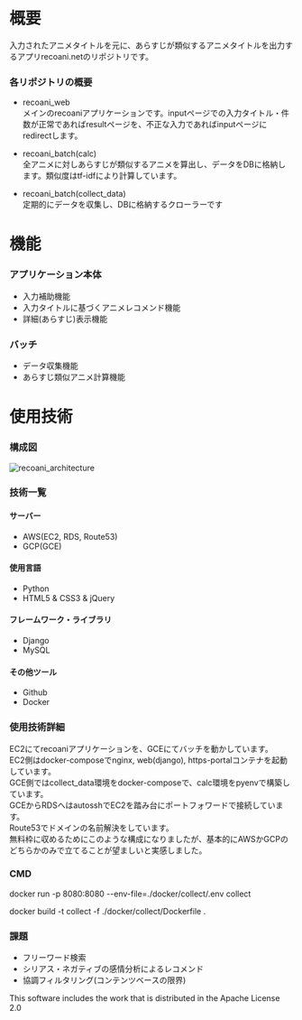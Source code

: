 
# 概要
入力されたアニメタイトルを元に、あらすじが類似するアニメタイトルを出力するアプリrecoani.netのリポジトリです。

### 各リポジトリの概要
- recoani_web
<br>メインのrecoaniアプリケーションです。inputページでの入力タイトル・件数が正常であればresultページを、不正な入力であればinputページにredirectします。

- recoani_batch(calc)
<br>全アニメに対しあらすじが類似するアニメを算出し、データをDBに格納します。類似度はtf-idfにより計算しています。
- recoani_batch(collect_data)
<br>定期的にデータを収集し、DBに格納するクローラーです

# 機能

### アプリケーション本体
- 入力補助機能
- 入力タイトルに基づくアニメレコメンド機能
- 詳細(あらすじ)表示機能

### バッチ
- データ収集機能
- あらすじ類似アニメ計算機能

# 使用技術

### 構成図
![recoani_architecture](https://user-images.githubusercontent.com/50847558/84721067-babdcc00-afba-11ea-8aff-ab874134d86b.png)


### 技術一覧
#### サーバー
- AWS(EC2, RDS, Route53)
- GCP(GCE)

#### 使用言語
- Python
- HTML5 & CSS3 & jQuery

#### フレームワーク・ライブラリ
- Django
- MySQL

#### その他ツール
- Github
- Docker

### 使用技術詳細
EC2にてrecoaniアプリケーションを、GCEにてバッチを動かしています。<br>
EC2側はdocker-composeでnginx, web(django), https-portalコンテナを起動しています。<br>
GCE側ではcollect_data環境をdocker-composeで、calc環境をpyenvで構築しています。<br>
GCEからRDSへはautosshでEC2を踏み台にポートフォワードで接続しています。<br>
Route53でドメインの名前解決をしています。
<br>無料枠に収めるためにこのような構成になりましたが、基本的にAWSかGCPのどちらかのみで立てることが望ましいと実感しました。

### CMD
docker run -p 8080:8080 --env-file=./docker/collect/.env collect

docker build -t collect -f ./docker/collect/Dockerfile .


### 課題
- フリーワード検索
- シリアス・ネガティブの感情分析によるレコメンド
- 協調フィルタリング(コンテンツベースの限界)

This software includes the work that is distributed in the Apache License 2.0
